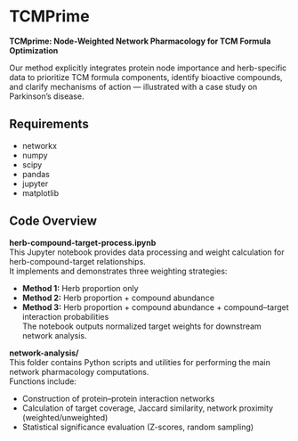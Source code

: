 # TCMPrime

**TCMprime: Node-Weighted Network Pharmacology for TCM Formula Optimization**

Our method explicitly integrates protein node importance and herb-specific data to prioritize TCM formula components, identify bioactive compounds, and clarify mechanisms of action — illustrated with a case study on Parkinson’s disease.


## Requirements

- networkx  
- numpy  
- scipy  
- pandas  
- jupyter  
- matplotlib  


## Code Overview

**herb-compound-target-process.ipynb**  
This Jupyter notebook provides data processing and weight calculation for herb-compound-target relationships.  
It implements and demonstrates three weighting strategies:  
- **Method 1:** Herb proportion only  
- **Method 2:** Herb proportion + compound abundance  
- **Method 3:** Herb proportion + compound abundance + compound–target interaction probabilities  
The notebook outputs normalized target weights for downstream network analysis.  

**network-analysis/**  
This folder contains Python scripts and utilities for performing the main network pharmacology computations.  
Functions include:  
- Construction of protein–protein interaction networks  
- Calculation of target coverage, Jaccard similarity, network proximity (weighted/unweighted)  
- Statistical significance evaluation (Z-scores, random sampling)  


